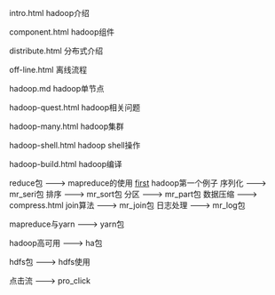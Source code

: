 intro.html hadoop介绍

component.html hadoop组件

distribute.html 分布式介绍

off-line.html 离线流程

hadoop.md hadoop单节点

hadoop-quest.html hadoop相关问题

hadoop-many.html hadoop集群

hadoop-shell.html hadoop shell操作

hadoop-build.html hadoop编译

reduce包 ---> mapreduce的使用
[first](https://github.com/pengfen/spark-learn/tree/master/src/main/java/hadoop/first) hadoop第一个例子
序列化 ---> mr_seri包
排序   ---> mr_sort包
分区   ---> mr_part包
数据压缩 ---> compress.html
join算法 ---> mr_join包
日志处理 ---> mr_log包

mapreduce与yarn ---> yarn包

hadoop高可用 ---> ha包

hdfs包 ---> hdfs使用

点击流 --->  pro_click
